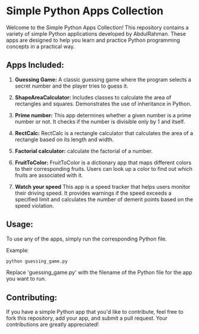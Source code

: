 # Simple Python Apps Collection

Welcome to the Simple Python Apps Collection! This repository contains a variety of simple Python applications developed by AbdulRahman. These apps are designed to help you learn and practice Python programming concepts in a practical way.

## Apps Included:

1. **Guessing Game:** A classic guessing game where the program selects a secret number and the player tries to guess it.

2. **ShapeAreaCalculator:** Includes classes to calculate the area of rectangles and squares. Demonstrates the use of inheritance in Python.

3. **Prime number:** This app determines whether a given number is a prime number or not. It checks if the number is divisible only by 1 and itself.

4. **RectCalc:** RectCalc is a rectangle calculator that calculates the area of a rectangle based on its length and width.

5. **Factorial calculator:** calculate the factorial of a number.

6. **FruitToColor:** FruitToColor is a dictionary app that maps different colors to their corresponding fruits. Users can look up a color to find out which fruits are associated with it.

7. **Watch your speed** This app is a speed tracker that helps users monitor their driving speed. It provides warnings if the speed exceeds a specified limit and calculates the number of demerit points based on the speed violation.


## Usage:

To use any of the apps, simply run the corresponding Python file.

Example:

```bash
python guessing_game.py
```

Replace 'guessing_game.py' with the filename of the Python file for the app you want to run.

## Contributing:

If you have a simple Python app that you'd like to contribute, feel free to fork this repository, add your app, and submit a pull request. Your contributions are greatly appreciated!
